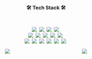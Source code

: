 
<h3 align="center">🛠 Tech Stack 🛠</h3>

<br>

<p align="center">
  <img src="https://img.shields.io/badge/Javascript-ffb13b?style=flat-square&logo=javascript&logoColor=white"/></a>&nbsp 
  <img src="https://img.shields.io/badge/Python-3766AB?style=flat-square&logo=Python&logoColor=white"/></a>&nbsp 
  <img src="https://img.shields.io/badge/Java-007396?style=flat-square&logo=Javascript&logoColor=white"/></a>&nbsp 
  <img src="https://img.shields.io/badge/Node.js-forestgreen?style=flat-square&logo=Node.js&logoColor=white"/></a>&nbsp 
  <br>
  <img src="https://img.shields.io/badge/redis-red?style=flat-square&logo=Redis&logoColor=white"/></a>&nbsp 
  <img src="https://img.shields.io/badge/Mysql-E6B91E?style=flat-square&logo=MySql&logoColor=white"/></a>&nbsp 
  <img src="https://img.shields.io/badge/mongoDB-seagreen?style=flat-square&logo=MongoDB&logoColor=white"/></a>&nbsp
  <img src="https://img.shields.io/badge/firebase-gold?style=flat-square&logo=Firebase&logoColor=black"/></a>&nbsp 
  <img src="https://img.shields.io/badge/sequelize-blue?style=flat-square&logo=Sequelize&logoColor=white"/></a>&nbsp 
  <br>
  <img src="https://img.shields.io/badge/express-DB3552?style=flat-square&logo=Express&logoColor=white"/></a>&nbsp 
  <img src="https://img.shields.io/badge/css-1572B6?style=flat-square&logo=css3&logoColor=white"/></a>&nbsp 
  <img src="https://img.shields.io/badge/webRtc-11B48A?style=flat-square&logo=webRtc&logoColor=white"/></a>&nbsp 
  <img src="https://img.shields.io/badge/react-lightskyblue?style=flat-square&logo=React&logoColor=black"/></a>&nbsp 
  <img src="https://img.shields.io/badge/aws-333664?style=flat-square&logo=amazon-aws&logoColor=white"/></a>&nbsp 
  <img src="https://img.shields.io/badge/passport-mediumseagreen?style=flat-square&logo=Passport&logoColor=white"/></a>&nbsp
  <div align="center">
    <div style="display: flex; justify-content: space-around;">
      <img src="https://github-readme-stats.vercel.app/api?username=jsc7727&&show_icons=true&title_color=ffffff&icon_color=34abeb&text_color=daf7dc&bg_color=151515" />
<!--       <img src="https://github-readme-stats.vercel.app/api/top-langs/?username=jsc7727&layout=compact&show_icons=true&title_color=ffffff&icon_color=34abeb&text_color=daf7dc&bg_color=151515" style="vertical-align: top;" /> -->
      <img src="http://mazassumnida.wtf/api/v2/generate_badge?boj=gbs04087" />
    </div>
  </div>
</p>

<!-- ![Hits](https://github-readme-stats.vercel.app/api?username=jsc7727&&show_icons=true&title_color=ffffff&icon_color=34abeb&text_color=daf7dc&bg_color=151515)
[![Solved.ac프로필](http://mazassumnida.wtf/api/v2/generate_badge?boj=gbs04087)](https://solved.ac/gbs04087) -->
